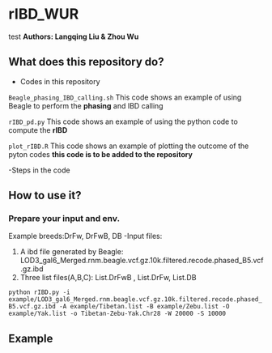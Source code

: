 # rIBD_WUR
test
**Authors: Langqing Liu & Zhou Wu**
## What does this repository do?
- Codes in this repository

`Beagle_phasing_IBD_calling.sh` This code shows an example of using Beagle to perform the **phasing** and IBD calling

`rIBD_pd.py` This code shows an example of using the python code to compute the **rIBD**

`plot_rIBD.R` This code shows an example of plotting the outcome of the pyton codes **this code is to be added to the repository**

-Steps in the code

## How to use it?
### Prepare your input and env.
Example breeds:DrFw, DrFwB, DB
-Input files:
1. A ibd file generated by Beagle: LOD3_gal6_Merged.rnm.beagle.vcf.gz.10k.filtered.recode.phased_B5.vcf.gz.ibd
2. Three list files(A,B,C): List.DrFwB , List.DrFw, List.DB

`python rIBD.py -i example/LOD3_gal6_Merged.rnm.beagle.vcf.gz.10k.filtered.recode.phased_B5.vcf.gz.ibd -A example/Tibetan.list -B example/Zebu.list -O example/Yak.list -o Tibetan-Zebu-Yak.Chr28 -W 20000 -S 10000`

## Example
